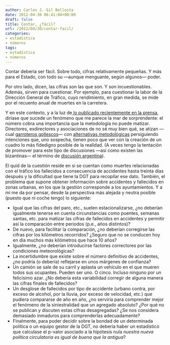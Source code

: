 ```yaml
---
author: Carlos J. Gil Bellosta
date: 2012-04-30 06:41:04+00:00
draft: false
title: Contar, ¿fácil?
url: /2012/04/30/contar-facil/
categories:
- estadística
- números
tags:
- estadística
- números
---
```


Contar debería ser fácil. Sobre todo, cifras relativamente pequeñas. Y más para el Estado, con todo su —aunque menguante, según algunos— poder.

Por otro lado, dicen, las cifras son las que son. Y son incuestionables. Además, sirven para cuestionar. Por ejemplo, para cuestionar la labor de la Dirección General de Tráfico, cuyo rendimiento, en gran medida, se mide por el recuento anual de muertes en la carretera.

Y en este contexto, y a la luz de[ lo publicado recientemente en la prensa](http://politica.elpais.com/politica/2012/03/09/actualidad/1331315797_121059.html), diríase que sucede un fenómeno que me parece la mar de sorprendente: el número cobra una importancia que la metodología no puede matizar. Directores, exdirectores y asociaciones de no sé muy bien qué, se atizan —cual [garroteros gollescos](http://es.wikipedia.org/wiki/Duelo_a_garrotazos)— con [alternativas metodológicas](http://politica.elpais.com/politica/2012/04/27/actualidad/1335541418_925227.html) persiguiendo intenciones que, uno sospecha, tienen poco que ver con la creación de un cuadro lo más fidedigno posible de la realidad. (A veces tengo la tentación de promover para este tipo de discusiones —así como existen las bizantinas— el término de [discusión argentina](http://www.datanalytics.com/blog/2012/02/27/desconfianza-en-la-estadistica-publica-argentina/)).

El quid de la cuestión reside en si se cuentan como muertes relacionadas con el tráfico los fallecidos a consecuencia de accidentes hasta treinta días después y la dificultad que tiene la DGT para recopilar ese dato. También, el problema que supone obtener información sobre accidentes y fallecidos en zonas urbanas, en los que la gestión corresponde a los ayuntamientos. Y a mí me da por pensar, desde la perspectiva más alejada y neutra posible (puesto que ni coche tengo) lo siguiente:

* Igual que las cifras del paro, etc., suelen estacionalizarse, ¿no deberían igualmente tenerse en cuenta circunstancias como puentes, semanas santas, etc. para matizar las cifras de fallecidos en accidentes y permitir así la comparación entre periodos (p.e., años distintos)?
* De nuevo, para facilitar la comparación, ¿no deberían corregirse las cifras por los kilómetros recorridos? ¿Seguro que no se conducen hoy en día muchos más kilómetros que hace 10 años?
* Igualmente, ¿no deberían introducirse factores correctores por las condiciones meteorológicas?
* La incertidumbre que existe sobre el número definitivo de accidentes, ¿no podría (o debería) reflejarse en unos márgenes de confianza?
* Un camión se sale de su carril y aplasta un vehículo en el que mueren todos sus ocupantes. Pueden ser uno. O cinco. Incluso ninguno por un felicísimo azar. ¿No debería esta variabilidad corregir de alguna manera las cifras finales de fallecidos?
* Un desglose de fallecidos por tipo de accidente (urbano contra, por exceso de alcohol, por la lluvia, por exceso de velocidad, etc.) que pudiera compararse de año en año, ¿no serviría para comprender mejor el fenómeno de la siniestralidad que un agregado absoluto? ¿Por qué no se publican y discuten estas cifras desagregadas? ¿Se nos considera demasiado inmaduros para comprenderlas adecuadamente?
* Finalmente, para poder decidir sobre la bondad de un determinada política o un equipo gestor de la DGT, no debería haber un estadístico que calculase el p-valor asociado a la hipótesis nula _nuestra nueva política circulatoria es igual de buena que la antigua_?


